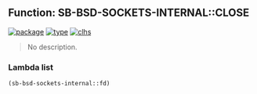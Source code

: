 ## Function: SB-BSD-SOCKETS-INTERNAL::CLOSE
[![package](https://img.shields.io/badge/Package-SB--BSD--SOCKETS--INTERNAL-5f9ea0.svg?style=social&colorA=999999)](../) [![type](https://img.shields.io/badge/Type-Function-5f9ea0.svg?style=social&colorA=999999)](../#function) [![clhs](https://img.shields.io/badge/CLHS-CLOSE-5f9ea0.svg?style=social&colorA=999999)](http://www.lispworks.com/documentation/HyperSpec/Body/f_close.htm) 

> No description.

### Lambda list
```cl
(sb-bsd-sockets-internal::fd)
```
